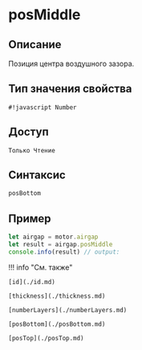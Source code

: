 # posMiddle

## Описание
Позиция центра воздушного зазора.

## Тип значения свойства
`#!javascript Number`

## Доступ
`Только Чтение`

## Синтаксис
```javascript
posBottom
```

## Пример
```javascript linenums="1"
let airgap = motor.airgap
let result = airgap.posMiddle
console.info(result) // output:
```

!!! info "См. также"

    [id](./id.md)

    [thickness](./thickness.md)

    [numberLayers](./numberLayers.md)

    [posBottom](./posBottom.md)

    [posTop](./posTop.md)
